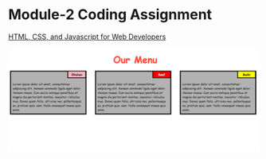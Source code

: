 

# Module-2 Coding Assignment

<a href="https://www.coursera.org/learn/html-css-javascript-for-web-developers">HTML, CSS, and Javascript for Web Developers</a>

<img src="Assignments/Module 2-Solution/Module 2.PNG">
